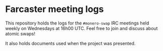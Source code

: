 # Farcaster meeting logs

This repository holds the logs for the `#monero-swap` IRC meetings held weekly on Wednesdays at 16h00 UTC. Feel free to join and discuss about atomic swaps!

It also holds documents used when the project was presented.
